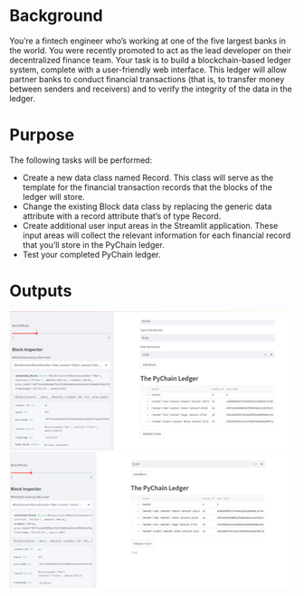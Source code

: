 # Background
You’re a fintech engineer who’s working at one of the five largest banks in the world. You were recently promoted to act as the lead developer on their decentralized finance team. Your task is to build a blockchain-based ledger system, complete with a user-friendly web interface. This ledger will allow partner banks to conduct financial transactions (that is, to transfer money between senders and receivers) and to verify the integrity of the data in the ledger.

# Purpose
The following tasks will be performed:
* Create a new data class named Record. This class will serve as the template for the financial transaction records that the blocks of the ledger will store.
* Change the existing Block data class by replacing the generic data attribute with a record attribute that’s of type Record.
* Create additional user input areas in the Streamlit application. These input areas will collect the relevant information for each financial record that you’ll store in the PyChain ledger.
* Test your completed PyChain ledger.

# Outputs
![Streamlit drop-down menu](streamlit_app.jpg)
![validity of the blockchain](streamlit_validation.png)